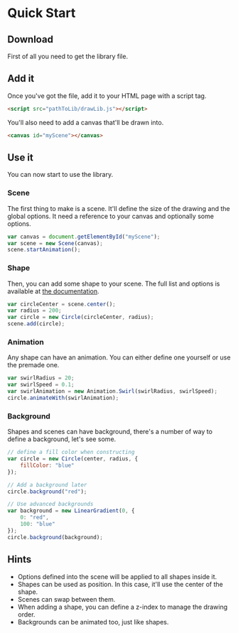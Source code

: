 # Quick Start

## Download

First of all you need to get the library file.


## Add it

Once you've got the file, add it to your HTML page with a script tag.
```html
<script src="pathToLib/drawLib.js"></script>
```

You'll also need to add a canvas that'll be drawn into.
```html
<canvas id="myScene"></canvas>
```

## Use it

You can now start to use the library.


### Scene

The first thing to make is a scene. It'll define the size of the drawing and the global options.
It need a reference to your canvas and optionally some options.
```js
var canvas = document.getElementById("myScene");
var scene = new Scene(canvas);
scene.startAnimation();
```


### Shape

Then, you can add some shape to your scene. The full list and options is available at [the documentation](https://github.com/GMartigny/drawLib/blob/master/DOCUMENTATION.md).
```js
var circleCenter = scene.center();
var radius = 200;
var circle = new Circle(circleCenter, radius);
scene.add(circle);
```


### Animation

Any shape can have an animation. You can either define one yourself or use the premade one.
```js
var swirlRadius = 20;
var swirlSpeed = 0.1;
var swirlAnimation = new Animation.Swirl(swirlRadius, swirlSpeed);
circle.animateWith(swirlAnimation);
```


### Background

Shapes and scenes can have background, there's a number of way to define a background, let's see some.
```js
// define a fill color when constructing
var circle = new Circle(center, radius, {
    fillColor: "blue"
});
```
```js
// Add a background later
circle.background("red");
```
```js
// Use advanced backgrounds
var background = new LinearGradient(0, {
    0: "red",
    100: "blue"
});
circle.background(background);
```


## Hints

 - Options defined into the scene will be applied to all shapes inside it.
 - Shapes can be used as position. In this case, it'll use the center of the shape.
 - Scenes can swap between them.
 - When adding a shape, you can define a z-index to manage the drawing order.
 - Backgrounds can be animated too, just like shapes.
